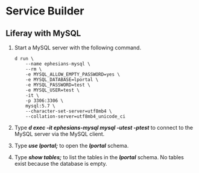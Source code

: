 # Service Builder

## Liferay with MySQL

1. Start a MySQL server with the following command.

	```
	d run \
		--name ephesians-mysql \
		--rm \
		-e MYSQL_ALLOW_EMPTY_PASSWORD=yes \
		-e MYSQL_DATABASE=lportal \
		-e MYSQL_PASSWORD=test \
		-e MYSQL_USER=test \
		-it \
		-p 3306:3306 \
		mysql:5.7 \
		--character-set-server=utf8mb4 \
		--collation-server=utf8mb4_unicode_ci
	```

1. Type ***d exec -it ephesians-mysql mysql -utest -ptest*** to connect to the MySQL server via the MySQL client.

1. Type ***use lportal;*** to open the ***lportal*** schema.

1. Type ***show tables;*** to list the tables in the ***lportal*** schema. No tables exist because the database is empty.